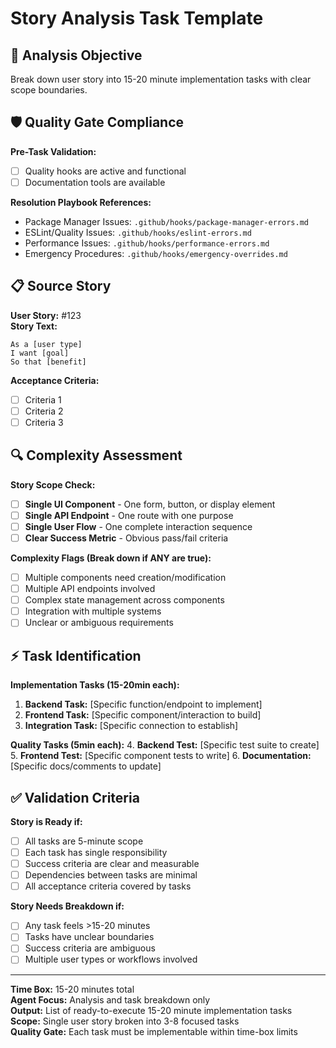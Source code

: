 # Story Analysis Task Template

## 📖 Analysis Objective
Break down user story into 15-20 minute implementation tasks with clear scope boundaries.

## 🛡️ Quality Gate Compliance
**Pre-Task Validation:**
- [ ] Quality hooks are active and functional
- [ ] Documentation tools are available

**Resolution Playbook References:**
- Package Manager Issues: `.github/hooks/package-manager-errors.md`
- ESLint/Quality Issues: `.github/hooks/eslint-errors.md`
- Performance Issues: `.github/hooks/performance-errors.md`
- Emergency Procedures: `.github/hooks/emergency-overrides.md`

## 📋 Source Story
**User Story:** #123  
**Story Text:**
```
As a [user type]
I want [goal] 
So that [benefit]
```

**Acceptance Criteria:**
- [ ] Criteria 1
- [ ] Criteria 2  
- [ ] Criteria 3

## 🔍 Complexity Assessment
**Story Scope Check:**
- [ ] **Single UI Component** - One form, button, or display element
- [ ] **Single API Endpoint** - One route with one purpose
- [ ] **Single User Flow** - One complete interaction sequence
- [ ] **Clear Success Metric** - Obvious pass/fail criteria

**Complexity Flags (Break down if ANY are true):**
- [ ] Multiple components need creation/modification
- [ ] Multiple API endpoints involved
- [ ] Complex state management across components
- [ ] Integration with multiple systems
- [ ] Unclear or ambiguous requirements

## ⚡ Task Identification
**Implementation Tasks (15-20min each):**
1. **Backend Task:** [Specific function/endpoint to implement]
2. **Frontend Task:** [Specific component/interaction to build]
3. **Integration Task:** [Specific connection to establish]

**Quality Tasks (5min each):**
4. **Backend Test:** [Specific test suite to create]
5. **Frontend Test:** [Specific component tests to write]
6. **Documentation:** [Specific docs/comments to update]

## ✅ Validation Criteria
**Story is Ready if:**
- [ ] All tasks are 5-minute scope
- [ ] Each task has single responsibility
- [ ] Success criteria are clear and measurable
- [ ] Dependencies between tasks are minimal
- [ ] All acceptance criteria covered by tasks

**Story Needs Breakdown if:**
- [ ] Any task feels >15-20 minutes
- [ ] Tasks have unclear boundaries
- [ ] Success criteria are ambiguous
- [ ] Multiple user types or workflows involved

---
**Time Box:** 15-20 minutes total  
**Agent Focus:** Analysis and task breakdown only  
**Output:** List of ready-to-execute 15-20 minute implementation tasks  
**Scope:** Single user story broken into 3-8 focused tasks  
**Quality Gate:** Each task must be implementable within time-box limits
